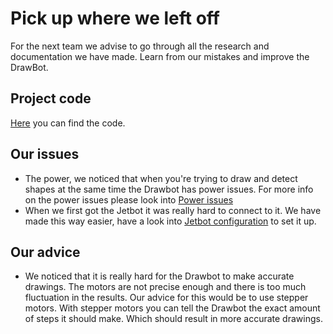 # Pick up where we left off

For the next team we advise to go through all the research and documentation we have made. Learn from our mistakes and
improve the DrawBot.

## Project code

[Here](https://gitlab.fdmci.hva.nl/IoT/2022-2023-sep-jan/group-project/vitalityandaging-drawing-together/-/tree/main/embedded-device/drawbot-server-latest-version/drawbot-server)
you can find the code.

## Our issues

- The power, we noticed that when you're trying to draw and detect shapes at the same time the Drawbot has power issues.
  For more info on the power issues please look into [Power issues](documentation/power_issue.md)
- When we first got the Jetbot it was really hard to connect to it. We have made this way easier, have a look
  into [Jetbot configuration](documentation/jetbot_configuration.md) to set it up.

## Our advice

- We noticed that it is really hard for the Drawbot to make accurate drawings. The motors are not precise enough and
  there is too much fluctuation in the results. Our advice for this would be to use stepper motors. With stepper motors
  you can tell the Drawbot the exact amount of steps it should make. Which should result in more accurate drawings.

